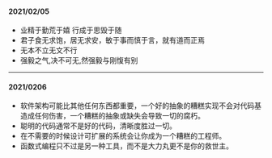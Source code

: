  #### 2021/02/05
 - 业精于勤荒于嬉 行成于思毁于随 
 - 君子食无求饱，居无求安，敏于事而慎于言，就有道而正焉 
 - 无本不立无文不行 
 - 强毅之气,决不可无,然强毅与刚愎有别
 
---

#### 2021/0206
- 软件架构可能比其他任何东西都重要，一个好的抽象的糟糕实现不会对代码基造成任何伤害，一个糟糕的抽象或缺失会导致一切的腐朽。
- 聪明的代码通常不是好的代码，清晰度胜过一切。
- 在不需要的时候设计可扩展的系统会让你成为一个糟糕的工程师。
- 函数式编程只不过是另一种工具，而不是大力丸更不是你的救世主。
